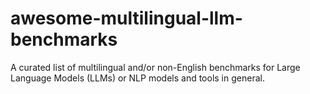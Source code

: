 # awesome-multilingual-llm-benchmarks
A curated list of multilingual and/or non-English benchmarks for Large Language Models (LLMs) or NLP models and tools in general.
